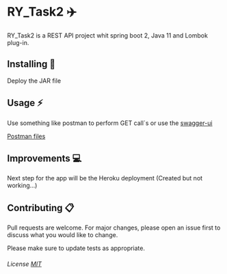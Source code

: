 # RY_Task2 :airplane:
RY_Task2 is a REST API project whit spring boot 2, Java 11 and Lombok plug-in.

## Installing :wrench:
Deploy the JAR file

## Usage :zap:
Use something like postman to perform GET call`s or use the [swagger-ui](http://localhost:8080/swagger-ui.html)

[Postman files](https://github.com/Giancarmine/RY_Task2/tree/master/src/main/resources/postman )

## Improvements :computer:
Next step for the app will be the Heroku deployment (Created but not working...)

## Contributing :clipboard:
Pull requests are welcome. For major changes, please open an issue first to discuss what you would like to change.

Please make sure to update tests as appropriate.

###### License [MIT](https://choosealicense.com/licenses/mit/)
